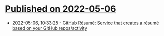 # [Published on 2022-05-06](index.md)

* [2022-05-06, 10:33:25](https://news.ycombinator.com/item?id=31283557) - [GitHub Résumé: Service that creates a résumé based on your GitHub repos/activity](https://github.com/resume/resume.github.com)
